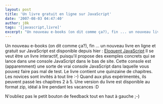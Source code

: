 ```yaml
---
layout: post
title: 'Un livre gratuit en ligne sur JavaScript'
date: '2007-08-03 04:47:40'
author: j0k
tags: '[javascript,livre]'
excerpt: "Un nouveau e-books (on dit comme ça?), fin ... un nouveau livre en ligne et gratuit sur JavaScript est disponible depuis hier : [Eloquent JavaScript](http://eloquentjavascript.net/)     \nIl se veut être un livre interactif, puisqu'il propose des exemples concrets qui se lance dans une console JavaScript dans le bas de site. Cette console est (apparemment)      …"
---
```


Un nouveau e-books (on dit comme ça?), fin ... un nouveau livre en ligne et gratuit sur JavaScript est disponible depuis hier : [Eloquent JavaScript](http://eloquentjavascript.net/)
Il se veut être un livre interactif, puisqu'il propose des exemples concrets qui se lance dans une console JavaScript dans le bas de site. Cette console est (apparemment) une sorte de vrai console JavaScript dans laquelle vous pouvez faire pas mal de test.   Le livre contient une quinzaine de chapitres. Les novices sont invités à tout lire :-) Quand aux plus expérimentés, ils peuvent passé les chapitres 2 à 5. Une version du livre est disponible au format zip, idéal à lire pendant les vacances :D

N'oubliez pas le petit bouton de feedback tout en haut à gauche ;-)
